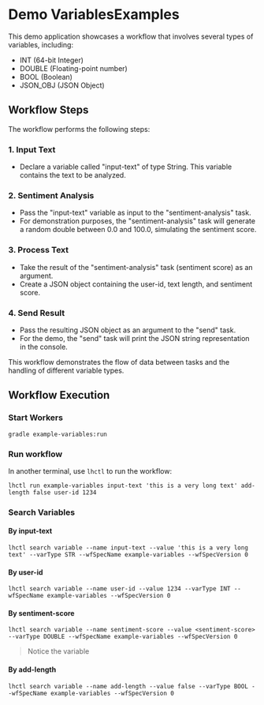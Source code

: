 # Demo VariablesExamples

This demo application showcases a workflow that involves several types of variables, including:

- INT (64-bit Integer)
- DOUBLE (Floating-point number)
- BOOL (Boolean)
- JSON_OBJ (JSON Object)

## Workflow Steps

The workflow performs the following steps:

### 1. Input Text

- Declare a variable called "input-text" of type String. This variable contains the text to be analyzed.

### 2. Sentiment Analysis

- Pass the "input-text" variable as input to the "sentiment-analysis" task.
- For demonstration purposes, the "sentiment-analysis" task will generate a random double between 0.0 and 100.0, simulating the sentiment score.

### 3. Process Text

- Take the result of the "sentiment-analysis" task (sentiment score) as an argument.
- Create a JSON object containing the user-id, text length, and sentiment score.

### 4. Send Result

- Pass the resulting JSON object as an argument to the "send" task.
- For the demo, the "send" task will print the JSON string representation in the console.

This workflow demonstrates the flow of data between tasks and the handling of different variable types.

## Workflow Execution

### Start Workers

```
gradle example-variables:run
```

### Run workflow

In another terminal, use `lhctl` to run the workflow:

```
lhctl run example-variables input-text 'this is a very long text' add-length false user-id 1234
```

### Search Variables

#### By input-text

```
lhctl search variable --name input-text --value 'this is a very long text' --varType STR --wfSpecName example-variables --wfSpecVersion 0
```

#### By user-id

```
lhctl search variable --name user-id --value 1234 --varType INT --wfSpecName example-variables --wfSpecVersion 0
```

#### By sentiment-score

```
lhctl search variable --name sentiment-score --value <sentiment-score> --varType DOUBLE --wfSpecName example-variables --wfSpecVersion 0
```

> Notice the variable <sentiment-score>

#### By add-length

```
lhctl search variable --name add-length --value false --varType BOOL --wfSpecName example-variables --wfSpecVersion 0
```
